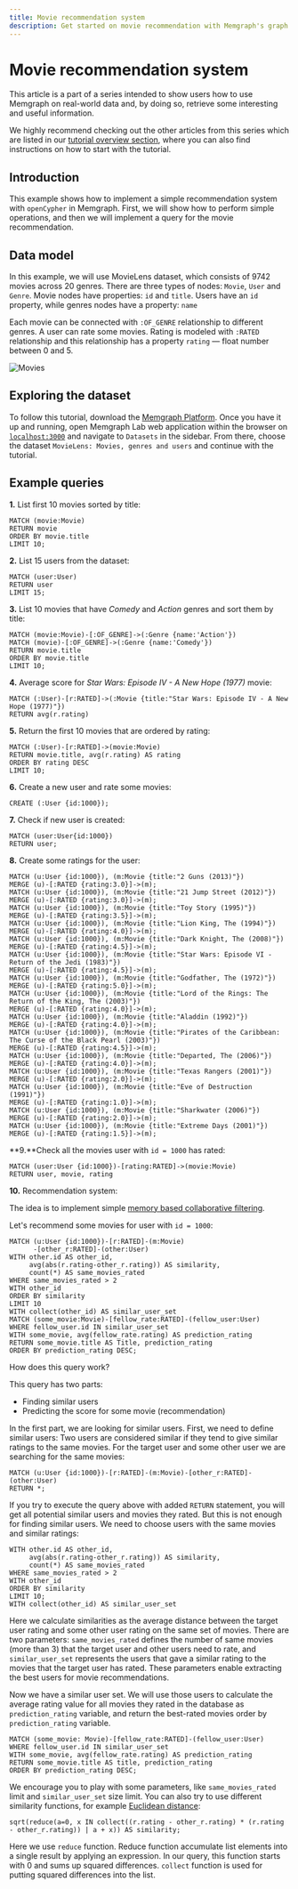 ```yaml
---
title: Movie recommendation system
description: Get started on movie recommendation with Memgraph's graph computing visualization capabilities. Leverage detailed tutorials and documentation with tailored graph computing queries.
---
```


# Movie recommendation system

This article is a part of a series intended to show users how to use Memgraph on
real-world data and, by doing so, retrieve some interesting and useful
information.

We highly recommend checking out the other articles from this series which are
listed in our [tutorial overview section](/), where you
can also find instructions on how to start with the tutorial.

## Introduction

This example shows how to implement a simple recommendation system with
`openCypher` in Memgraph. First, we will show how to perform simple operations,
and then we will implement a query for the movie recommendation.

## Data model

In this example, we will use MovieLens dataset, which consists of 9742 movies across 20 genres. 
There are three types of nodes: `Movie`, `User` and `Genre`. Movie nodes
have properties: `id` and `title`. Users have an `id` property, while genres nodes
have a property: `name`

Each movie can be connected with `:OF_GENRE` relationship to different genres. A user can
rate some movies. Rating is modeled with `:RATED` relationship and this relationship has
a property `rating` &mdash; float number between 0 and 5.

![Movies](/pages/querying/exploring-datasets/movie-recommendation/movielens_model.png)

## Exploring the dataset

To follow this tutorial, download the [Memgraph
Platform](https://memgraph.com/download#memgraph-platform). Once you have it up
and running, open Memgraph Lab web application within the browser on
[`localhost:3000`](http://localhost:3000) and navigate to `Datasets` in the
sidebar. From there, choose the dataset `MovieLens: Movies, genres and users`
and continue with the tutorial. 

## Example queries

**1\.** List first 10 movies sorted by title:

```cypher
MATCH (movie:Movie)
RETURN movie
ORDER BY movie.title
LIMIT 10;
```

**2\.** List 15 users from the dataset:

```cypher
MATCH (user:User)
RETURN user
LIMIT 15;
```

**3\.** List 10 movies that have _Comedy_ and _Action_ genres and sort them by
title: 

```cypher
MATCH (movie:Movie)-[:OF_GENRE]->(:Genre {name:'Action'})
MATCH (movie)-[:OF_GENRE]->(:Genre {name:'Comedy'})
RETURN movie.title
ORDER BY movie.title
LIMIT 10;
```

**4\.** Average score for _Star Wars: Episode IV - A New Hope (1977)_ movie:

```cypher
MATCH (:User)-[r:RATED]->(:Movie {title:"Star Wars: Episode IV - A New Hope (1977)"})
RETURN avg(r.rating)
```

**5\.** Return the first 10 movies that are ordered by rating:

```cypher
MATCH (:User)-[r:RATED]->(movie:Movie)
RETURN movie.title, avg(r.rating) AS rating
ORDER BY rating DESC
LIMIT 10;
```

**6\.** Create a new user and rate some movies:

```cypher
CREATE (:User {id:1000});
```

**7\.** Check if new user is created:

```cypher
MATCH (user:User{id:1000})
RETURN user;
```

**8\.** Create some ratings for the user:

```cypher
MATCH (u:User {id:1000}), (m:Movie {title:"2 Guns (2013)"})
MERGE (u)-[:RATED {rating:3.0}]->(m);
MATCH (u:User {id:1000}), (m:Movie {title:"21 Jump Street (2012)"})
MERGE (u)-[:RATED {rating:3.0}]->(m);
MATCH (u:User {id:1000}), (m:Movie {title:"Toy Story (1995)"})
MERGE (u)-[:RATED {rating:3.5}]->(m);
MATCH (u:User {id:1000}), (m:Movie {title:"Lion King, The (1994)"})
MERGE (u)-[:RATED {rating:4.0}]->(m);
MATCH (u:User {id:1000}), (m:Movie {title:"Dark Knight, The (2008)"})
MERGE (u)-[:RATED {rating:4.5}]->(m);
MATCH (u:User {id:1000}), (m:Movie {title:"Star Wars: Episode VI - Return of the Jedi (1983)"})
MERGE (u)-[:RATED {rating:4.5}]->(m);
MATCH (u:User {id:1000}), (m:Movie {title:"Godfather, The (1972)"})
MERGE (u)-[:RATED {rating:5.0}]->(m);
MATCH (u:User {id:1000}), (m:Movie {title:"Lord of the Rings: The Return of the King, The (2003)"})
MERGE (u)-[:RATED {rating:4.0}]->(m);
MATCH (u:User {id:1000}), (m:Movie {title:"Aladdin (1992)"})
MERGE (u)-[:RATED {rating:4.0}]->(m);
MATCH (u:User {id:1000}), (m:Movie {title:"Pirates of the Caribbean: The Curse of the Black Pearl (2003)"})
MERGE (u)-[:RATED {rating:4.5}]->(m);
MATCH (u:User {id:1000}), (m:Movie {title:"Departed, The (2006)"})
MERGE (u)-[:RATED {rating:4.0}]->(m);
MATCH (u:User {id:1000}), (m:Movie {title:"Texas Rangers (2001)"})
MERGE (u)-[:RATED {rating:2.0}]->(m);
MATCH (u:User {id:1000}), (m:Movie {title:"Eve of Destruction (1991)"})
MERGE (u)-[:RATED {rating:1.0}]->(m);
MATCH (u:User {id:1000}), (m:Movie {title:"Sharkwater (2006)"})
MERGE (u)-[:RATED {rating:2.0}]->(m);
MATCH (u:User {id:1000}), (m:Movie {title:"Extreme Days (2001)"})
MERGE (u)-[:RATED {rating:1.5}]->(m);
```

**9\.**Check all the movies user with `id = 1000` has rated: 

```
MATCH (user:User {id:1000})-[rating:RATED]->(movie:Movie)
RETURN user, movie, rating
```

**10\.** Recommendation system:

The idea is to implement simple [memory based collaborative
filtering](https://en.wikipedia.org/wiki/Collaborative_filtering).

Let's recommend some movies for user with `id = 1000`:

```cypher
MATCH (u:User {id:1000})-[r:RATED]-(m:Movie)
      -[other_r:RATED]-(other:User)
WITH other.id AS other_id,
     avg(abs(r.rating-other_r.rating)) AS similarity,
     count(*) AS same_movies_rated
WHERE same_movies_rated > 2
WITH other_id
ORDER BY similarity
LIMIT 10
WITH collect(other_id) AS similar_user_set
MATCH (some_movie:Movie)-[fellow_rate:RATED]-(fellow_user:User)
WHERE fellow_user.id IN similar_user_set
WITH some_movie, avg(fellow_rate.rating) AS prediction_rating
RETURN some_movie.title AS Title, prediction_rating
ORDER BY prediction_rating DESC;
```

How does this query work?

This query has two parts:

- Finding similar users
- Predicting the score for some movie (recommendation)

In the first part, we are looking for similar users. First, we need to define
similar users: Two users are considered similar if they tend to give similar
ratings to the same movies. For the target user and some other user we
are searching for the same movies:

```cypher
MATCH (u:User {id:1000})-[r:RATED]-(m:Movie)-[other_r:RATED]-(other:User)
RETURN *;
```
If you try to execute the query above with added `RETURN` statement, you will get all
potential similar users and movies they rated. 
But this is not enough for finding similar users. We need to choose users with
the same movies and similar ratings:

```cypher
WITH other.id AS other_id,
     avg(abs(r.rating-other_r.rating)) AS similarity,
     count(*) AS same_movies_rated
WHERE same_movies_rated > 2
WITH other_id
ORDER BY similarity
LIMIT 10;
WITH collect(other_id) AS similar_user_set
```

Here we calculate similarities as the average distance between the target user rating
and some other user rating on the same set of movies. There are two parameters:
`same_movies_rated` defines the number of same movies (more than 3) that the target user and other users need to rate, and `similar_user_set` represents the users that gave a similar rating to the movies that the target user has rated. These parameters enable extracting the best users for movie recommendations.

Now we have a similar user set. We will use those users to calculate the average
rating value for all movies they rated in the database as `prediction_rating` variable, and return the best-rated movies order by `prediction_rating` variable.

```cypher
MATCH (some_movie: Movie)-[fellow_rate:RATED]-(fellow_user:User)
WHERE fellow_user.id IN similar_user_set
WITH some_movie, avg(fellow_rate.rating) AS prediction_rating
RETURN some_movie.title AS title, prediction_rating
ORDER BY prediction_rating DESC;
```

We encourage you to play with some parameters, like `same_movies_rated` limit and
`similar_user_set` size limit. You can also try to use different similarity
functions, for example [Euclidean
distance](https://en.wikipedia.org/wiki/Euclidean_distance):

```cypher
sqrt(reduce(a=0, x IN collect((r.rating - other_r.rating) * (r.rating - other_r.rating)) | a + x)) AS similarity;
```

Here we use `reduce` function. Reduce function accumulate list elements into a
single result by applying an expression. In our query, this function starts with
0 and sums up squared differences. `collect` function is used for putting
squared differences into the list.
